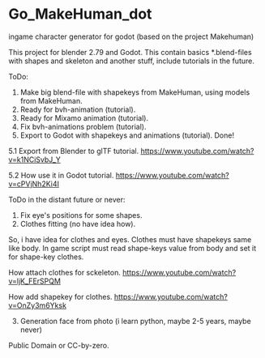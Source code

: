 # Go_MakeHuman_dot
ingame character generator for godot (based on the project Makehuman)

This project for blender 2.79 and Godot.
This contain basics *.blend-files with shapes and skeleton and another stuff, include tutorials in the future.

ToDo: 

1. Make big blend-file with shapekeys from MakeHuman, using models from MakeHuman.
2. Ready for bvh-animation (tutorial).
3. Ready for Mixamo animation (tutorial).
4. Fix bvh-animations problem (tutorial). 
5. Export to Godot with shapekeys and animations (tutorial). Done!

5.1 Export from Blender to glTF tutorial. 
https://www.youtube.com/watch?v=k1NCiSvbJ_Y

5.2 How use it in Godot tutorial.
https://www.youtube.com/watch?v=cPVjNh2Ki4I



ToDo in the distant future or never:

1. Fix eye's positions for some shapes.
2. Clothes fitting (no have idea how).

So, i have idea for clothes and eyes. Clothes must have shapekeys same like body.
In game script must read shape-keys value from body and set it for shape-key clothes.

How attach clothes for sckeleton.
https://www.youtube.com/watch?v=ljK_FErSPQM

How add shapekey for clothes.
https://www.youtube.com/watch?v=OnZy3m6Yksk

3. Generation face from photo (i learn python, maybe 2-5 years, maybe never)

Public Domain or CC-by-zero.